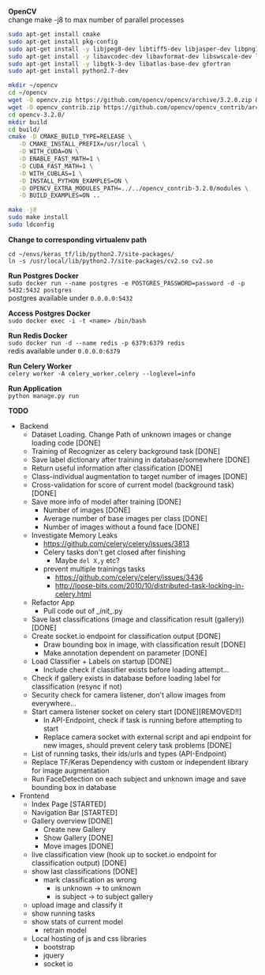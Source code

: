 __OpenCV__  
change make -j8 to max number of parallel processes
```bash
sudo apt-get install cmake
sudo apt-get install pkg-config
sudo apt-get install -y libjpeg8-dev libtiff5-dev libjasper-dev libpng12-dev
sudo apt-get install -y libavcodec-dev libavformat-dev libswscale-dev libv4l-dev libxvidcore-dev libx264-dev
sudo apt-get install -y libgtk-3-dev libatlas-base-dev gfortran
sudo apt-get install python2.7-dev

mkdir ~/opencv
cd ~/opencv
wget -O opencv.zip https://github.com/opencv/opencv/archive/3.2.0.zip && unzip opencv.zip
wget -O opencv_contrib.zip https://github.com/opencv/opencv_contrib/archive/3.2.0.zip && unzip opencv_contrib.zip
cd opencv-3.2.0/
mkdir build
cd build/
cmake -D CMAKE_BUILD_TYPE=RELEASE \
   -D CMAKE_INSTALL_PREFIX=/usr/local \
   -D WITH_CUDA=ON \
   -D ENABLE_FAST_MATH=1 \
   -D CUDA_FAST_MATH=1 \
   -D WITH_CUBLAS=1 \
   -D INSTALL_PYTHON_EXAMPLES=ON \
   -D OPENCV_EXTRA_MODULES_PATH=../../opencv_contrib-3.2.0/modules \
   -D BUILD_EXAMPLES=ON ..

make -j8
sudo make install
sudo ldconfig
```
__Change to corresponding virtualenv path__ 
```
cd ~/envs/keras_tf/lib/python2.7/site-packages/
ln -s /usr/local/lib/python2.7/site-packages/cv2.so cv2.so
```
**Run Postgres Docker**  
`sudo docker run --name postgres -e POSTGRES_PASSWORD=password -d -p 5432:5432 postgres`  
postgres available under `0.0.0.0:5432`

**Access Postgres Docker**  
`sudo docker exec -i -t <name> /bin/bash`

**Run Redis Docker**  
`sudo docker run -d --name redis -p 6379:6379 redis`  
redis available under `0.0.0.0:6379`

**Run Celery Worker**  
`celery worker -A celery_worker.celery --loglevel=info`

**Run Application**  
`python manage.py run`


**TODO**
- Backend
    - Dataset Loading. Change Path of unknown images or change loading code [DONE]
    - Training of Recognizer as celery background task [DONE]
    - Save label dictionary after training in database/somewhere [DONE]
    - Return useful information after classification [DONE]
    - Class-individual augmentation to target number of images [DONE]
    - Cross-validation for score of current model (background task) [DONE]
    - Save more info of model after training [DONE]
        - Number of images [DONE]
        - Average number of base images per class [DONE]
        - Number of images without a found face [DONE]
    - Investigate Memory Leaks
        - https://github.com/celery/celery/issues/3813
        - Celery tasks don't get closed after finishing
            - Maybe `del X,y` etc?
        - prevent multiple trainings tasks 
            - https://github.com/celery/celery/issues/3436
            - http://loose-bits.com/2010/10/distributed-task-locking-in-celery.html
    - Refactor App
        - Pull code out of \__init\__.py
    - Save last classifications (image and classification result (gallery)) [DONE]
    - Create socket.io endpoint for classification output [DONE]
        - Draw bounding box in image, with classification result [DONE]
        - Make annotation dependent on parameter [DONE]
    - Load Classifier + Labels on startup [DONE]
        - Include check if classifier exists before loading attempt... 
    - Check if gallery exists in database before loading label for classification (resync if not)
    - Security check for camera listener, don't allow images from everywhere...
    - Start camera listener socket on celery start [DONE][REMOVED!!] 
        - In API-Endpoint, check if task is running before attempting to start
        - Replace camera socket with external script and api endpoint for new images, should prevent celery task problems [DONE]
    - List of running tasks, their ids/urls and types (API-Endpoint)
    - Replace TF/Keras Dependency with custom or independent library for image augmentation
    - Run FaceDetection on each subject and unknown image and save bounding box in database
- Frontend
    - Index Page [STARTED]
    - Navigation Bar [STARTED]
    - Gallery overview [DONE]
        - Create new Gallery
        - Show Gallery [DONE]
        - Move images  [DONE]
    - live classification view (hook up to socket.io endpoint for classification output) [DONE]
    - show last classifications [DONE]
        - mark classification as wrong
            - is unknown -> to unknown
            - is subject -> to subject gallery
    - upload image and classify it
    - show running tasks
    - show stats of current model
        - retrain model
    - Local hosting of js and css libraries
        - bootstrap
        - jquery
        - socket io
            
            
    